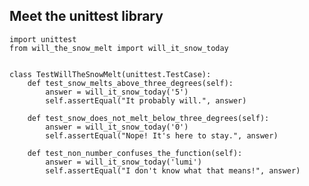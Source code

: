 ## Meet the unittest library

    import unittest
    from will_the_snow_melt import will_it_snow_today
    
    
    class TestWillTheSnowMelt(unittest.TestCase):
        def test_snow_melts_above_three_degrees(self):
            answer = will_it_snow_today('5')
            self.assertEqual("It probably will.", answer)
    
        def test_snow_does_not_melt_below_three_degrees(self):
            answer = will_it_snow_today('0')
            self.assertEqual("Nope! It's here to stay.", answer)
    
        def test_non_number_confuses_the_function(self):
            answer = will_it_snow_today('lumi')
            self.assertEqual("I don't know what that means!", answer)
    